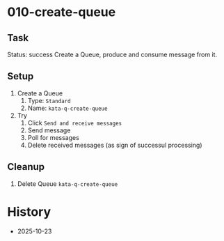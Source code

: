 # 010-create-queue

## Task
Status: success
Create a Queue, produce and consume message from it.

## Setup
1. Create a Queue
	1. Type: `Standard`
	2. Name: `kata-q-create-queue`
2. Try
	1. Click `Send and receive messages`
	2. Send message
	3. Poll for messages
	4. Delete received messages (as sign of successul processing)

## Cleanup
1. Delete Queue `kata-q-create-queue`

# History
- 2025-10-23
